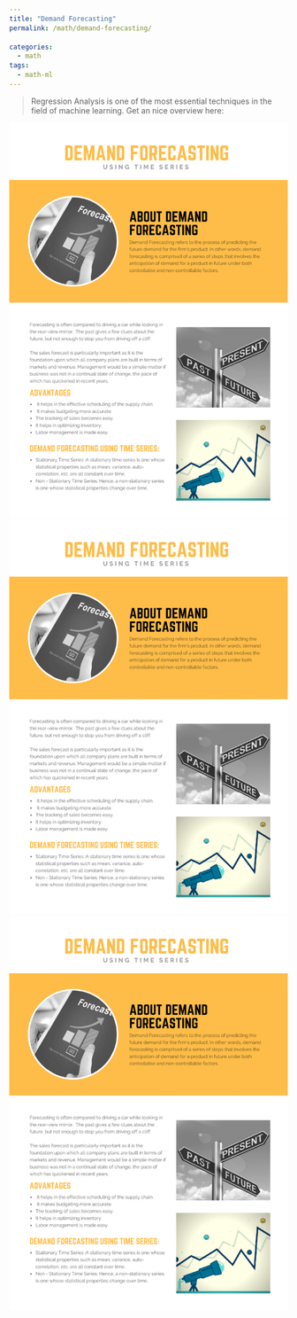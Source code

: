 ```yaml
---
title: "Demand Forecasting"
permalink: /math/demand-forecasting/

categories:
  - math
tags:
  - math-ml
---
```


> Regression Analysis is one of the most essential techniques in the field of machine learning. Get an nice overview here:

<img src="/assets/images/math/demand-forecasting/Demand-Forecasting-1.png" alt="demand forecasting info graphic"/>
<img src="/assets/images/math/demand-forecasting/Demand-Forecasting-1.png" alt="demand forecasting info graphic"/>
<img src="/assets/images/math/demand-forecasting/Demand-Forecasting-1.png" alt="demand forecasting info graphic"/>
